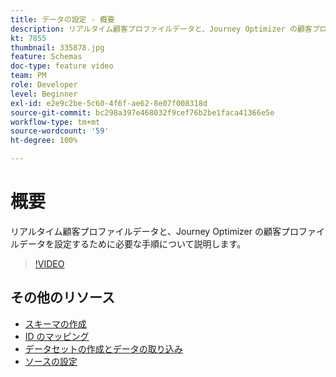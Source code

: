 ```yaml
---
title: データの設定 - 概要
description: リアルタイム顧客プロファイルデータと、Journey Optimizer の顧客プロファイルデータを設定するために必要な手順について説明します。
kt: 7855
thumbnail: 335878.jpg
feature: Schemas
doc-type: feature video
team: PM
role: Developer
level: Beginner
exl-id: e2e9c2be-5c60-4f6f-ae62-8e07f008318d
source-git-commit: bc298a397e468032f9cef76b2be1faca41366e5e
workflow-type: tm+mt
source-wordcount: '59'
ht-degree: 100%

---
```


# 概要

リアルタイム顧客プロファイルデータと、Journey Optimizer の顧客プロファイルデータを設定するために必要な手順について説明します。

>[!VIDEO](https://video.tv.adobe.com/v/335878?quality=12)

## その他のリソース

* [スキーマの作成](/help/set-up-data/create-schema.md)
* [ID のマッピング](/help/set-up-data/map-identities.md)
* [データセットの作成とデータの取り込み](/help/set-up-data/create-datasets-and-ingest-data.md)
* [ソースの設定](/help/set-up-data/configure-source-connectors.md)
